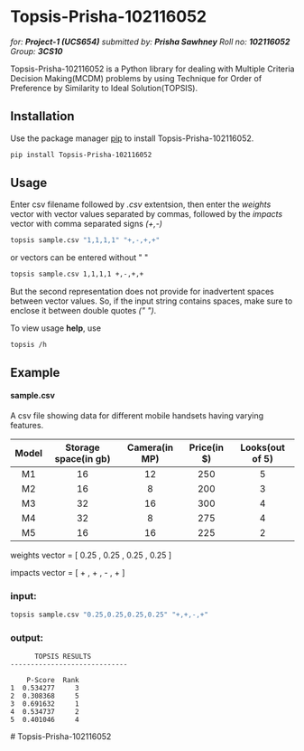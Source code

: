 # Topsis-Prisha-102116052

_for: **Project-1 (UCS654)**_
_submitted by: **Prisha Sawhney**_
_Roll no: **102116052**_
_Group: **3CS10**_


Topsis-Prisha-102116052 is a Python library for dealing with Multiple Criteria Decision Making(MCDM) problems by using Technique for Order of Preference by Similarity to Ideal Solution(TOPSIS).

## Installation

Use the package manager [pip](https://pip.pypa.io/en/stable/) to install Topsis-Prisha-102116052.

```bash
pip install Topsis-Prisha-102116052
```

## Usage

Enter csv filename followed by _.csv_ extentsion, then enter the _weights_ vector with vector values separated by commas, followed by the _impacts_ vector with comma separated signs _(+,-)_
```bash
topsis sample.csv "1,1,1,1" "+,-,+,+"
```
or vectors can be entered without " "
```bash
topsis sample.csv 1,1,1,1 +,-,+,+
```
But the second representation does not provide for inadvertent spaces between vector values. So, if the input string contains spaces, make sure to enclose it between double quotes _(" ")_.

To view usage __help__, use
```
topsis /h
```
## Example

#### sample.csv

A csv file showing data for different mobile handsets having varying features.

| Model  | Storage space(in gb) | Camera(in MP)| Price(in $)  | Looks(out of 5) |
| :----: |:--------------------:|:------------:|:------------:|:---------------:|
| M1 | 16 | 12 | 250 | 5 |
| M2 | 16 | 8  | 200 | 3 |
| M3 | 32 | 16 | 300 | 4 |
| M4 | 32 | 8  | 275 | 4 |
| M5 | 16 | 16 | 225 | 2 |

weights vector = [ 0.25 , 0.25 , 0.25 , 0.25 ]

impacts vector = [ + , + , - , + ]

### input:

```python
topsis sample.csv "0.25,0.25,0.25,0.25" "+,+,-,+"
```

### output:
```
      TOPSIS RESULTS
-----------------------------

    P-Score  Rank
1  0.534277     3
2  0.308368     5
3  0.691632     1
4  0.534737     2
5  0.401046     4

``` 
#   T o p s i s - P r i s h a - 1 0 2 1 1 6 0 5 2  
 